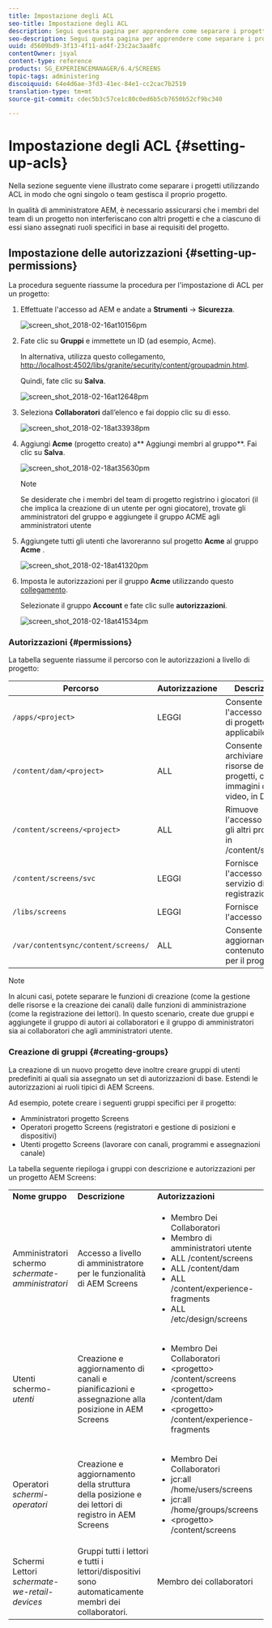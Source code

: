 ```yaml
---
title: Impostazione degli ACL
seo-title: Impostazione degli ACL
description: Segui questa pagina per apprendere come separare i progetti utilizzando ACL in modo che ogni singolo o team gestisca il proprio progetto.
seo-description: Segui questa pagina per apprendere come separare i progetti utilizzando ACL in modo che ogni singolo o team gestisca il proprio progetto.
uuid: d5609bd9-3f13-4f11-ad4f-23c2ac3aa8fc
contentOwner: jsyal
content-type: reference
products: SG_EXPERIENCEMANAGER/6.4/SCREENS
topic-tags: administering
discoiquuid: 64e4d6ae-3fd3-41ec-84e1-cc2cac7b2519
translation-type: tm+mt
source-git-commit: cdec5b3c57ce1c80c0ed6b5cb7650b52cf9bc340

---
```



# Impostazione degli ACL {#setting-up-acls}

Nella sezione seguente viene illustrato come separare i progetti utilizzando ACL in modo che ogni singolo o team gestisca il proprio progetto.

In qualità di amministratore AEM, è necessario assicurarsi che i membri del team di un progetto non interferiscano con altri progetti e che a ciascuno di essi siano assegnati ruoli specifici in base ai requisiti del progetto.

## Impostazione delle autorizzazioni {#setting-up-permissions}

La procedura seguente riassume la procedura per l&#39;impostazione di ACL per un progetto:

1. Effettuate l&#39;accesso ad AEM e andate a **Strumenti** → **Sicurezza**.

   ![screen_shot_2018-02-16at10156pm](assets/screen_shot_2018-02-16at10156pm.png)

1. Fate clic su **Gruppi** e immettete un ID (ad esempio, Acme).

   In alternativa, utilizza questo collegamento, [http://localhost:4502/libs/granite/security/content/groupadmin.html](http://localhost:4502/libs/granite/security/content/groupadmin.html).

   Quindi, fate clic su **Salva**.

   ![screen_shot_2018-02-16at12648pm](assets/screen_shot_2018-02-16at12648pm.png)

1. Seleziona **Collaboratori** dall’elenco e fai doppio clic su di esso.

   ![screen_shot_2018-02-18at33938pm](assets/screen_shot_2018-02-18at33938pm.png)

1. Aggiungi **Acme** (progetto creato) a** Aggiungi membri al gruppo**. Fai clic su **Salva**.

   ![screen_shot_2018-02-18at35630pm](assets/screen_shot_2018-02-18at35630pm.png)

   >[!NOTE]
   >
   >Se desiderate che i membri del team di progetto registrino i giocatori (il che implica la creazione di un utente per ogni giocatore), trovate gli amministratori del gruppo e aggiungete il gruppo ACME agli amministratori utente

1. Aggiungete tutti gli utenti che lavoreranno sul progetto **Acme** al gruppo **Acme** .

   ![screen_shot_2018-02-18at41320pm](assets/screen_shot_2018-02-18at41320pm.png)

1. Imposta le autorizzazioni per il gruppo **Acme** utilizzando questo [collegamento](http://localhost:4502/useradmin).

   Selezionate il gruppo **Account** e fate clic sulle **autorizzazioni**.

   ![screen_shot_2018-02-18at41534pm](assets/screen_shot_2018-02-18at41534pm.png)

### Autorizzazioni {#permissions}

La tabella seguente riassume il percorso con le autorizzazioni a livello di progetto:

| **Percorso** | **Autorizzazione** | **Descrizione** |
|---|---|---|
| `/apps/<project>` | LEGGI | Consente l&#39;accesso ai file di progetto (se applicabile) |
| `/content/dam/<project>` | ALL | Consente di archiviare le risorse dei progetti, come immagini o video, in DAM |
| `/content/screens/<project>` | ALL | Rimuove l&#39;accesso a tutti gli altri progetti in /content/screens |
| `/content/screens/svc` | LEGGI | Fornisce l&#39;accesso al servizio di registrazione |
| `/libs/screens` | LEGGI | Fornisce l&#39;accesso a DCC |
| `/var/contentsync/content/screens/` | ALL | Consente di aggiornare il contenuto offline per il progetto |

>[!NOTE]
>
>In alcuni casi, potete separare le funzioni di creazione (come la gestione delle risorse e la creazione dei canali) dalle funzioni di amministrazione (come la registrazione dei lettori). In questo scenario, create due gruppi e aggiungete il gruppo di autori ai collaboratori e il gruppo di amministratori sia ai collaboratori che agli amministratori utente.

### Creazione di gruppi {#creating-groups}

La creazione di un nuovo progetto deve inoltre creare gruppi di utenti predefiniti ai quali sia assegnato un set di autorizzazioni di base. Estendi le autorizzazioni ai ruoli tipici di AEM Screens.

Ad esempio, potete creare i seguenti gruppi specifici per il progetto:

* Amministratori progetto Screens
* Operatori progetto Screens (registratori e gestione di posizioni e dispositivi)
* Utenti progetto Screens (lavorare con canali, programmi e assegnazioni canale)

La tabella seguente riepiloga i gruppi con descrizione e autorizzazioni per un progetto AEM Screens:

<table> 
 <tbody>
  <tr>
   <td><strong>Nome gruppo</strong></td> 
   <td><strong>Descrizione</strong></td> 
   <td><strong>Autorizzazioni</strong></td> 
  </tr>
  <tr>
   <td>Amministratori<br /> schermo <em>schermate-amministratori</em></td> 
   <td>Accesso a livello di amministratore per le funzionalità di AEM Screens</td> 
   <td>
    <ul> 
     <li>Membro Dei Collaboratori</li> 
     <li>Membro di amministratori utente</li> 
     <li>ALL /content/screens</li> 
     <li>ALL /content/dam</li> 
     <li>ALL /content/experience-fragments</li> 
     <li>ALL /etc/design/screens</li> 
    </ul> </td> 
  </tr>
  <tr>
   <td>Utenti<br /> schermo- <em>utenti</em></td> 
   <td>Creazione e aggiornamento di canali e pianificazioni e assegnazione alla posizione in AEM Screens</td> 
   <td>
    <ul> 
     <li>Membro Dei Collaboratori</li> 
     <li>&lt;progetto&gt; /content/screens</li> 
     <li>&lt;progetto&gt; /content/dam</li> 
     <li>&lt;progetto&gt; /content/experience-fragments</li> 
    </ul> </td> 
  </tr>
  <tr>
   <td>Operatori<br /> <em>schermi-operatori</em></td> 
   <td>Creazione e aggiornamento della struttura della posizione e dei lettori di registro in AEM Screens</td> 
   <td>
    <ul> 
     <li>Membro Dei Collaboratori</li> 
     <li>jcr:all /home/users/screens</li> 
     <li>jcr:all /home/groups/screens</li> 
     <li>&lt;progetto&gt; /content/screens</li> 
    </ul> </td> 
  </tr>
  <tr>
   <td>Schermi Lettori<br /> <em>schermate-we-retail-devices</em></td> 
   <td>Gruppi tutti i lettori e tutti i lettori/dispositivi sono automaticamente membri dei collaboratori.</td> 
   <td><p> Membro dei collaboratori</p> </td> 
  </tr>
 </tbody>
</table>


